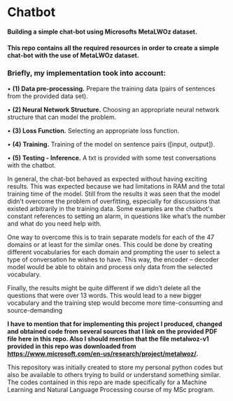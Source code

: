 # Chatbot
**Building a simple chat-bot using Microsofts MetaLWOz dataset.**

#### This repo contains all the required resources in order to create a simple chat-bot with the use of MetaLWOz dataset. 

### Briefly, my implementation took into account:

  • **(1) Data pre-processing.** Prepare the training data (pairs of sentences from the provided data set).
  
  • **(2) Neural Network Structure.** Choosing an appropriate neural network structure that can model the problem.
  
  • **(3) Loss Function.** Selecting an appropriate loss function.
  
  • **(4) Training.** Training of the model on sentence pairs ([input, output]).
  
  • **(5) Testing - Inference.** A txt is provided with some test conversations with the chatbot.

In general, the chat-bot behaved as expected without having exciting results. This was expected because we had limitations in RAM and the total training time of the model. Still from the results it was seen that the model didn’t overcome the problem of overfitting, especially for discussions that existed arbitrarily in the training data. Some examples are the chatbot's constant references to setting an alarm, in questions like what’s the number and what do you need help with.

One way to overcome this is to train separate models for each of the 47 domains or at least for the similar ones. This could be done by creating different vocabularies for each domain and prompting the user to select a type of conversation he wishes to have. This way, the encoder – decoder model would be able to obtain and process only data from the selected vocabulary.

Finally, the results might be quite different if we didn’t delete all the questions that were over 13 words. This would lead to a new bigger vocabulary and the training step would become more time-consuming and source-demanding

**I have to mention that for implementing this project I produced, changed and obtained code from several sources that I link on the provided PDF file here in this repo.
Also I should mention that the file **metalwoz-v1** provided in this repo was downloaded from https://www.microsoft.com/en-us/research/project/metalwoz/.**

This repository was initially created to store my personal python codes but also be available to others trying to build or understand something similar.
The codes contained in this repo are made specifically for a Machine Learning and Natural Language Processing course of my MSc program.
